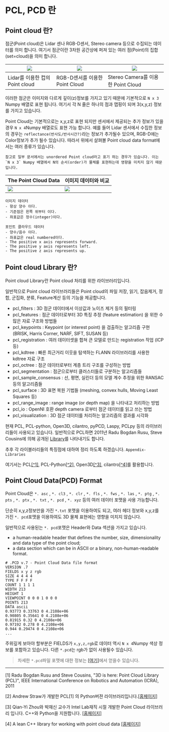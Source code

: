 # PCL, PCD 란 


## Point cloud 란? 

점군(Point cloud)은 Lidar 센나 RGB-D센서, Stereo camera 등으로 수집되는 데이터를 의미 합니다. 여기서 점군이란 3차원 공간상에 퍼져 있는 여러 점(Point)의 집합(set=cloud)을 의미 합니다. 

|![](https://i.imgur.com/8kEIXdA.png)|![](https://i.imgur.com/fQrysOa.png)|![](https://c1.staticflickr.com/6/5310/5880903905_ed581013b0.jpg)|
|-|-|-|
|Lidar를 이용한 컵의 Point cloud|RGB-D센서를 이용한 Point Cloud|Stereo Camera를 이용한 Point Cloud|

이러한 점군은 이미지와 다르게 깊이(z)정보를 가지고 있기 때문에 기본적으로 `N x 3` Numpy 배열로 표현 됩니다. 여기서 각 N 줄은 하나의 점과 맵핑이 되며 3(x,y,z) 정보를 가지고 있습니다. 

Point Cloud는 기본적으로는 x,y,z로 표현 되지만 센서에서 제공되는 추가 정보가 있을경우 `N x 4`Numpy 배열로도 표현 가능 합니다. 예를 들어 Lidar 센서에서 수집한 정보의 경우는 `reflectance(반사도/반사시간?)`라는 정보가 추가될수 있으며, RGB-D에는 Color정보가 추가 될수 있습니다. 따라서 위에서 살펴볼 Point cloud data format에서는 여러 종류가 있습니다. 



```
참고로 일부 문서에서는 unordered Point cloud라고 표기 하는 경우가 있습니다. 이는 `N x 3` Numpy 배열에서 N의 순서(order)가 물체를 표현하는데 영향을 미치지 않기 때문입니다. 
```

|The Point Cloud Data|이미지 데이터와 비교 |
|-|-|
|![](http://i.imgur.com/Bc13san.png)|![](http://i.imgur.com/smzFU5N.png)|


```
이미지 데이터
- 항상 양수 이다. 
- 기준점은 왼쪽 위부터 이다. 
- 좌표값은 정수(integer)이다. 

포인트 클라우드 데이터 
- 양수/음수 이다. 
- 좌표값은 real numbered이다. 
- The positive x axis represents forward.
- The positive y axis represents left.
- The positive z axis represents up.
```



## Point cloud Library 란? 

Point cloud Library란 Point cloud 처리를 위한 라이브러리입니다. 

일반적으로 Point cloud 라이브러리들은 Point cloud의 파일 저장, 읽기, 잡음제거, 정합, 군집화, 분류, Feature계산 등의 기능을 제공합니다. 
- pcl_filters : 3D 점군 데이터에서 이상값과 노이즈 제거 등의 필터링
- pcl_features : 점군 데이터로부터 3D 특징 추정 (feature estimation) 을 위한 수많은 자료 구조와 방법들 
- pcl_keypoints : Keypoint (or interest point) 을 검출하는 알고리즘 구현 (BRISK, Harris Corner, NARF, SIFT, SUSAN 등)
- pcl_registration : 여러 데이터셋을 합쳐 큰 모델로 만드는 registration 작업 (ICP 등)
- pcl_kdtree : 빠른 최근거리 이웃을 탐색하는 FLANN 라이브러리를 사용한 kdtree 자료 구조
- pcl_octree : 점군 데이터로부터 계층 트리 구조를 구성하는 방법
- pcl_segmentation : 점군으로부터 클러스터들로 구분하는 알고리즘들
- pcl_sample_consensus : 선, 평면, 실린더 등의 모델 계수 추정을 위한 RANSAC 등의 알고리즘들
- pcl_surface : 3D 표면 복원 기법들 (meshing, convex hulls, Moving Least Squares 등)
- pcl_range_image : range image (or depth map) 을 나타내고 처리하는 방법
- pcl_io : OpenNI 호환 depth camera 로부터 점군 데이터를 읽고 쓰는 방법
- pcl_visualization : 3D 점군 데이터를 처리하는 알고리즘의 결과를 시각화

현재 PCL, PCL-python, Open3D, cilantro, pyPCD, Laspy, PCLpy 등의 라이브러리들이 사용되고 있습니다. 일반적으로 PCL하면 2011년 Radu Bogdan Rusu, Steve Cousins에 의해 공개된 [Library](http://pointclouds.org/)를 나타내기도 합니다. 

추후 각 라이블러리들의 특징점에 대하여 정리 하도록 하겠습니다. `Appendix-Libraries`

여기서는 PCL[[^1]](#1), PCL-Python[[^2]](#2), Open3D[[^3]](#3), cilantro[[^4]](#4)를 활용합니다.


## Point Cloud Data(PCD) Format 

Point Cloud은 `*. asc` , `*. cl3` , `*. clr` , `*. fls` , `*. fws` , `*. las` , `*. ptg` , `*. pts` , `*. ptx` , `*. txt` , `*. pcd` , `*. xyz` 등의 여러 데이터 포맷을 사용 가능합니다. 


단순히 x,y,z정보만을 가진 `*.txt` 포맷을 이용하여도 되고, 여러 헤더 정보와 x,y,z를 가진 `*. pcd`포맷을 이용하여도 3D 물체 표현에는 영향을 미치지 않습니다. 

일반적으로 사용된는 `*. pcd`포맷은 Header와 Data 섹션을 가지고 있습니다. 
- a human-readable header that defines the number, size, dimensionality and data type of the point cloud;
- a data section which can be in ASCII or a binary, non-human-readable format.


```
# .PCD v.7 - Point Cloud Data file format
VERSION .7
FIELDS x y z rgb
SIZE 4 4 4 4
TYPE F F F F
COUNT 1 1 1 1
WIDTH 213
HEIGHT 1
VIEWPOINT 0 0 0 1 0 0 0
POINTS 213
DATA ascii
0.93773 0.33763 0 4.2108e+06
0.90805 0.35641 0 4.2108e+06
0.81915 0.32 0 4.2108e+06
0.97192 0.278 0 4.2108e+06
0.944 0.29474 0 4.2108e+06
...
```

주위깊게 보아야 할부분은 FIELDS가 `x,y,z,rgb`로 데이터 역시 `N x 4`Numpy 색상 정보를 포함하고 있습니다. 다른 `*.pcd`는 rgb가 없이 사용될수 있습니다. 


> 차세한 `*.pcd`파일 포맷에 대한 정보는 [[여기]](http://pointclouds.org/documentation/tutorials/pcd_file_format.php)에서 얻을수 있습니다. 


---
<a name="1">[1]</a> Radu Bogdan Rusu and Steve Cousins, "3D is here: Point Cloud Library (PCL)", IEEE International Conference on Robotics and Automation (ICRA), 2011 

<a name="2">[2]</a> Andrew Straw가 개발한 PCL[1] 의 Python버젼 라이브러리입니다.[[홈페이지]](http://strawlab.github.io/python-pcl/)

<a name="3">[3]</a> Qian-Yi Zhou와 박재신 교수가 Intel Lab재직 시절 개발한 Point Cloud 라이브러리 입니다. C++와 Python을 지원합니다. [[홈페이지]](http://www.open3d.org/)

<a name="4">[4]</a> A lean C++ library for working with point cloud data [[홈페이지]](https://github.com/kzampog/cilantro)









